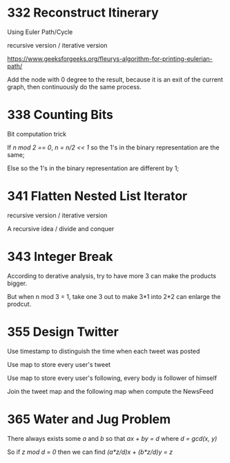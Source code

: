 # 332 Reconstruct Itinerary
Using Euler Path/Cycle

recursive version / iterative version

https://www.geeksforgeeks.org/fleurys-algorithm-for-printing-eulerian-path/

Add the node with 0 degree to the result, because it is an exit of the current graph, 
then continuously do the same process.

# 338 Counting Bits
Bit computation trick

If *n mod 2 == 0*, *n = n/2 << 1* so the 1's in the binary representation are the same;

Else so the 1's in the binary representation are different by 1;

# 341 Flatten Nested List Iterator
recursive version / iterative version

A recursive idea / divide and conquer

# 343 Integer Break

According to derative analysis, try to have more 3 can make the products bigger. 

But when n mod 3 = 1, take one 3 out to make 3\*1 into 2\*2 can enlarge the prodcut.

# 355 Design Twitter
Use timestamp to distinguish the time when each tweet was posted

Use map to store every user's tweet

Use map to store every user's following, every body is follower of himself

Join the tweet map and the following map when compute the NewsFeed

# 365 Water and Jug Problem

There always exists some *a* and *b* so that *ax + by = d* where *d = gcd(x, y)* 

So if *z mod d = 0* then we can find *(a\*z/d)x + (b\*z/d)y = z*
